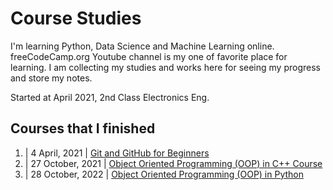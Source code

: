 # Course Studies

I'm learning Python, Data Science and Machine Learning online. 
freeCodeCamp.org Youtube channel is my one of favorite place for learning. 
I am collecting my studies and works here for seeing my progress and store my notes.

Started at April 2021, 2nd Class Electronics Eng.

## Courses that I finished

1. | 4 April, 2021 | [Git and GitHub for Beginners](https://www.youtube.com/watch?v=RGOj5yH7evk)
2. | 27 October, 2021 | [Object Oriented Programming (OOP) in C++ Course](https://youtu.be/wN0x9eZLix4)
3. | 28 October, 2022 | [Object Oriented Programming (OOP) in Python](https://youtube.com/playlist?list=PL-osiE80TeTsqhIuOqKhwlXsIBIdSeYtc)
